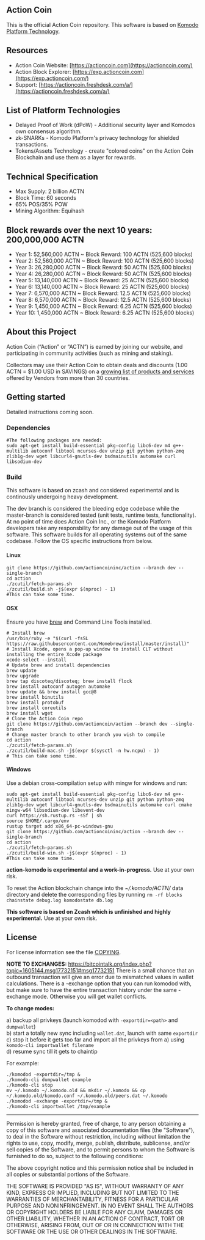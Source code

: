 ## Action Coin

This is the official Action Coin repository.  This software is based on [Komodo Platform Technology](https://komodoplatform.com/).

## Resources

- Action Coin Website: [https://actioncoin.com](https://actioncoin.com/)
- Action Block Explorer: [https://exp.actioncoin.com](https://exp.actioncoin.com/)
- Support: [https://actioncoin.freshdesk.com/a/](https://actioncoin.freshdesk.com/a/)

## List of Platform Technologies

- Delayed Proof of Work (dPoW) - Additional security layer and Komodos own consensus algorithm. 
- zk-SNARKs - Komodo Platform's privacy technology for shielded transactions.  
- Tokens/Assets Technology - create "colored coins" on the Action Coin Blockchain and use them as a layer for rewards.

## Technical Specification

- Max Supply: 2 billion ACTN
- Block Time: 60 seconds
- 65% POS/35% POW
- Mining Algorithm: Equihash

## Block rewards over the next 10 years: 200,000,000 ACTN

- Year 1: 52,560,000 ACTN ~ Block Reward: 100 ACTN (525,600 blocks)
- Year 2: 52,560,000 ACTN ~ Block Reward: 100 ACTN (525,600 blocks)
- Year 3: 26,280,000 ACTN ~ Block Reward: 50 ACTN (525,600 blocks)
- Year 4: 26,280,000 ACTN ~ Block Reward: 50 ACTN (525,600 blocks)
- Year 5: 13,140,000 ACTN ~ Block Reward: 25 ACTN (525,600 blocks)
- Year 6: 13,140,000 ACTN ~ Block Reward: 25 ACTN (525,600 blocks)
- Year 7: 6,570,000 ACTN ~ Block Reward: 12.5 ACTN (525,600 blocks)
- Year 8: 6,570,000 ACTN ~ Block Reward: 12.5 ACTN (525,600 blocks)
- Year 9: 1,450,000 ACTN ~ Block Reward: 6.25 ACTN (525,600 blocks)
- Year 10: 1,450,000 ACTN ~ Block Reward: 6.25 ACTN (525,600 blocks)

## About this Project

Action Coin (“Action” or “ACTN”) is earned by joining our website, and participating in community activities (such as mining and staking).

Collectors may use their Action Coin to obtain deals and discounts (1.00 ACTN = $1.00 USD in SAVINGS) on a [growing list of products and services](https://actioncoin.com/rewards) offered by Vendors from more than 30 countries.

## Getting started

Detailed instructions coming soon.

### Dependencies

```shell
#The following packages are needed:
sudo apt-get install build-essential pkg-config libc6-dev m4 g++-multilib autoconf libtool ncurses-dev unzip git python python-zmq zlib1g-dev wget libcurl4-gnutls-dev bsdmainutils automake curl libsodium-dev
```

### Build

This software is based on zcash and considered experimental and is continously undergoing heavy development.

The dev branch is considered the bleeding edge codebase while the master-branch is considered tested (unit tests, runtime tests, functionality). At no point of time does Action Coin Inc., or the Komodo Platform developers take any responsbility for any damage out of the usage of this software. 
This software builds for all operating systems out of the same codebase. Follow the OS specific instructions from below.

#### Linux

```shell
git clone https://github.com/actioncoininc/action --branch dev --single-branch
cd action
./zcutil/fetch-params.sh
./zcutil/build.sh -j$(expr $(nproc) - 1)
#This can take some time.
```

#### OSX

Ensure you have [brew](https://brew.sh) and Command Line Tools installed.
```shell
# Install brew
/usr/bin/ruby -e "$(curl -fsSL https://raw.githubusercontent.com/Homebrew/install/master/install)"
# Install Xcode, opens a pop-up window to install CLT without installing the entire Xcode package
xcode-select --install 
# Update brew and install dependencies
brew update
brew upgrade
brew tap discoteq/discoteq; brew install flock
brew install autoconf autogen automake
brew update && brew install gcc@8
brew install binutils
brew install protobuf
brew install coreutils
brew install wget
# Clone the Action Coin repo
git clone https://github.com/actioncoin/action --branch dev --single-branch
# Change master branch to other branch you wish to compile
cd action
./zcutil/fetch-params.sh
./zcutil/build-mac.sh -j$(expr $(sysctl -n hw.ncpu) - 1)
# This can take some time.
```

#### Windows

Use a debian cross-compilation setup with mingw for windows and run:
```shell
sudo apt-get install build-essential pkg-config libc6-dev m4 g++-multilib autoconf libtool ncurses-dev unzip git python python-zmq zlib1g-dev wget libcurl4-gnutls-dev bsdmainutils automake curl cmake mingw-w64 libsodium-dev libevent-dev
curl https://sh.rustup.rs -sSf | sh
source $HOME/.cargo/env
rustup target add x86_64-pc-windows-gnu
git clone https://github.com/actioncoininc/action --branch dev --single-branch
cd action
./zcutil/fetch-params.sh
./zcutil/build-win.sh -j$(expr $(nproc) - 1)
#This can take some time.
```
**action-komodo is experimental and a work-in-progress.** Use at your own risk.

To reset the Action blockchain change into the *~/.komodo/ACTN/* data directory and delete the corresponding files by running `rm -rf blocks chainstate debug.log komodostate db.log`


**This software is based on Zcash which is unfinished and highly experimental.** Use at your own risk.

License
-------
For license information see the file [COPYING](COPYING).

**NOTE TO EXCHANGES:**
https://bitcointalk.org/index.php?topic=1605144.msg17732151#msg17732151
There is a small chance that an outbound transaction will give an error due to mismatched values in wallet calculations. There is a -exchange option that you can run komodod with, but make sure to have the entire transaction history under the same -exchange mode. Otherwise you will get wallet conflicts.

**To change modes:**

a) backup all privkeys (launch komodod with `-exportdir=<path>` and `dumpwallet`)  
b) start a totally new sync including `wallet.dat`, launch with same `exportdir`  
c) stop it before it gets too far and import all the privkeys from a) using `komodo-cli importwallet filename`  
d) resume sync till it gets to chaintip  

For example:
```shell
./komodod -exportdir=/tmp &
./komodo-cli dumpwallet example
./komodo-cli stop
mv ~/.komodo ~/.komodo.old && mkdir ~/.komodo && cp ~/.komodo.old/komodo.conf ~/.komodo.old/peers.dat ~/.komodo
./komodod -exchange -exportdir=/tmp &
./komodo-cli importwallet /tmp/example
```
---


Permission is hereby granted, free of charge, to any person obtaining a copy of this software and associated documentation files (the "Software"), to deal in the Software without restriction, including without limitation the rights to use, copy, modify, merge, publish, distribute, sublicense, and/or sell copies of the Software, and to permit persons to whom the Software is furnished to do so, subject to the following conditions:

The above copyright notice and this permission notice shall be included in all copies or substantial portions of the Software.

THE SOFTWARE IS PROVIDED "AS IS", WITHOUT WARRANTY OF ANY KIND, EXPRESS OR IMPLIED, INCLUDING BUT NOT LIMITED TO THE WARRANTIES OF MERCHANTABILITY, FITNESS FOR A PARTICULAR PURPOSE AND NONINFRINGEMENT. IN NO EVENT SHALL THE AUTHORS OR COPYRIGHT HOLDERS BE LIABLE FOR ANY CLAIM, DAMAGES OR OTHER LIABILITY, WHETHER IN AN ACTION OF CONTRACT, TORT OR OTHERWISE, ARISING FROM, OUT OF OR IN CONNECTION WITH THE SOFTWARE OR THE USE OR OTHER DEALINGS IN THE SOFTWARE.
